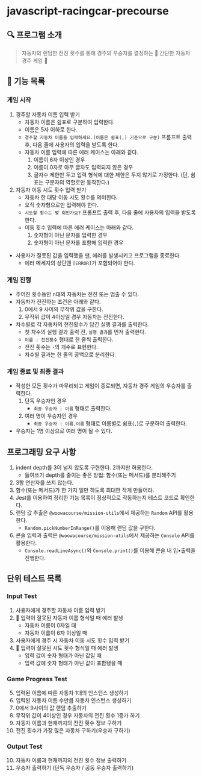 # javascript-racingcar-precourse

## 🔍 프로그램 소개

> 자동차의 랜덤한 전진 횟수를 통해 경주의 우승자를 결정하는 🚗 간단한 자동차 경주 게임 💨

## 📝 기능 목록

### 게임 시작

1. 경주할 자동차 이름 입력 받기
   - 자동차 이름은 쉼표로 구분하여 입력한다.
   - 이름은 5자 이하로 한다.
   - `경주할 자동차 이름을 입력하세요.(이름은 쉼표(,) 기준으로 구분)` 프롬프트 출력 후, 다음 줄에 사용자의 입력을 받도록 한다.
   - 자동차 이름 입력에 따른 에러 케이스는 아래와 같다.
     1. 이름이 6자 이상인 경우
     2. 이름이 0자로 아무 글자도 입력되지 않은 경우
     3. 글자수 제한만 두고 입력 형식에 대한 제한은 두지 않기로 가정한다. (단, 쉼표는 구분자의 역할로만 동작한다.)
2. 자동차 이동 시도 횟수 입력 받기
   - 자동차 한 대당 이동 시도 횟수를 의미한다.
   - 오직 숫자형으로만 입력해야 한다.
   - `시도할 횟수는 몇 회인가요?` 프롬프트 출력 후, 다음 줄에 사용자의 입력을 받도록 한다.
   - 이동 횟수 입력에 따른 에러 케이스는 아래와 같다.
     1. 숫자형이 아닌 문자를 입력한 경우
     2. 숫자형이 아닌 문자를 포함해 입력한 경우

- 사용자가 잘못된 값을 입력했을 땐, 에러를 발생시키고 프로그램을 종료한다.
  - 에러 메세지의 상단엔 `[ERROR]`가 포함되어야 한다.

### 게임 진행

- 주어진 횟수동안 n대의 자동차는 전진 또는 멈출 수 있다.
- 자동차가 전진하는 조건은 아래와 같다.
  1. 0에서 9 사이의 무작위 값을 구한다.
  2. 무작위 값이 4이상일 경우 자동차는 전진한다.
- 차수별로 각 자동차의 전진횟수가 담긴 실행 결과를 출력한다.
  - 첫 차수의 실행 결과 출력 전, `실행 결과`를 먼저 출력한다.
  - `이름 : 전진횟수` 형태로 한 줄씩 출력한다.
  - 전진 횟수는 `-`의 개수로 표현한다.
  - 차수별 결과는 한 줄의 공백으로 분리한다.

### 게임 종료 및 최종 결과

- 작성한 모든 횟수가 마무리되고 게임이 종료되면, 자동차 경주 게임의 우승자를 출력한다.
  1. 단독 우승자인 경우
     - `최종 우승자 : 이름` 형태로 출력한다.
  2. 여러 명이 우승자인 경우
     - `최종 우승자 : 이름,이름` 형태로 이름별로 쉼표(`,`)로 구분하여 출력한다.
- 우승자는 1명 이상으로 여러 명이 될 수 있다.

## 프로그래밍 요구 사항

1. indent depth를 3이 넘지 않도록 구현한다. 2까지만 허용한다.
   - 들여쓰기 depth를 줄이는 좋은 방법: 함수(또는 메서드)를 분리해주기
2. 3항 연산자를 쓰지 않는다.
3. 함수(또는 메서드)가 한 가지 일만 하도록 최대한 작게 만들어라.
4. Jest를 이용하여 정리한 기능 목록이 정상적으로 작동하는지 테스트 코드로 확인한다.
5. 랜덤 값 추출은 `@woowacourse/mission-utils`에서 제공하는 `Random` API를 활용한다.
   - `Random.pickNumberInRange()`를 이용해 랜덤 값을 구한다.
6. 콘솔 입력과 출력은 `@woowacourse/mission-utils`에서 제공하는 `Console` API를 활용한다.
   - `Console.readLineAsync()`와 `Console.print()`를 이용해 콘솔 내 입•출력을 진행한다.

## 단위 테스트 목록

### Input Test

1. 사용자에게 경주할 자동차 이름 입력 받기
2. 🚨 입력이 잘못된 자동차 이름 형식일 때 에러 발생
   - 자동차 이름이 0자일 때
   - 자동차 이름이 6자 이상일 때
3. 사용자에게 경주 시 자동차 이동 시도 횟수 입력 받기
4. 🚨 입력이 잘못된 시도 횟수 형식일 때 에러 발생
   - 입력 값이 숫자 형태가 아닌 값일 때
   - 입력 값에 숫자 형태가 아닌 값이 포함됐을 때

### Game Progress Test

5. 입력된 이름에 따른 자동차 1대의 인스턴스 생성하기
6. 입력된 자동차 이름 수만큼 자동차 인스턴스 생성하기
7. 0에서 9사이의 값 랜덤 추출하기
8. 무작위 값이 4이상인 경우 자동차의 전진 횟수 1증가 하기
9. 자동차 이름과 현재까지의 전진 횟수 정보 구하기
10. 전진 횟수가 가장 많은 자동차 구하기(우승자 구하기)

### Output Test

10. 자동차 이름과 현재까지의 전진 횟수 정보 출력하기
11. 우승자 출력하기 (단독 우승자 / 공동 우승자 출력하기)
